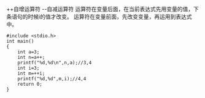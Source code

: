++自增运算符
--自减运算符
运算符在变量后面，在当前表达式先用变量的值，下条语句的时候i的值才改变。
运算符在变量前面，先改变变量，再运用到表达式中。
```
#include <stdio.h>  
int main()  
{  
    int a=3;  
    int n=a++;  
    printf("%d,%d\n",n,a);//3,4  
    int i=3;  
    int m=++i;  
    printf("%d,%d",m,i);//4,4  
    return 0;  
}
```

